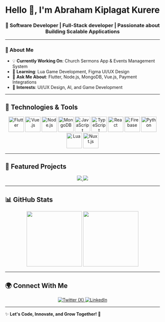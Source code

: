 <h1 align="center">Hello 👋, I'm Abraham Kiplagat Kurere</h1>
<h3 align="center">🚀 Software Developer | Full-Stack developer | Passionate about Building Scalable Applications</h3>

---

### 📌 About Me  
- 💡 **Currently Working On**: Church Sermons App & Events Management System  
- 🎯 **Learning**: Lua Game Development, Figma UI/UX Design  
- 💬 **Ask Me About**: Flutter, Node.js, MongoDB, Vue.js, Payment Integrations  
- 🎨 **Interests**: UI/UX Design, AI, and Game Development  

---

## 🚀 Technologies & Tools

<p align="center">
  <img src="https://cdn.jsdelivr.net/gh/devicons/devicon/icons/flutter/flutter-original.svg" height="50" alt="Flutter" />
  <img src="https://cdn.jsdelivr.net/gh/devicons/devicon/icons/vuejs/vuejs-original.svg" height="50" alt="Vue.js" />
  <img src="https://cdn.jsdelivr.net/gh/devicons/devicon/icons/nodejs/nodejs-original.svg" height="50" alt="Node.js" />
  <img src="https://cdn.jsdelivr.net/gh/devicons/devicon/icons/mongodb/mongodb-original.svg" height="50" alt="MongoDB" />
  <img src="https://cdn.jsdelivr.net/gh/devicons/devicon/icons/javascript/javascript-original.svg" height="50" alt="JavaScript" />
  <img src="https://cdn.jsdelivr.net/gh/devicons/devicon/icons/typescript/typescript-original.svg" height="50" alt="TypeScript" />
  <img src="https://cdn.jsdelivr.net/gh/devicons/devicon/icons/react/react-original.svg" height="50" alt="React" />
  <img src="https://cdn.jsdelivr.net/gh/devicons/devicon/icons/firebase/firebase-plain.svg" height="50" alt="Firebase" />
  <img src="https://cdn.jsdelivr.net/gh/devicons/devicon/icons/python/python-original.svg" height="50" alt="Python" />
  <img src="https://cdn.jsdelivr.net/gh/devicons/devicon/icons/lua/lua-original.svg" height="50" alt="Lua" />  
  <img src="https://cdn.jsdelivr.net/gh/devicons/devicon/icons/nuxtjs/nuxtjs-original.svg" height="50" alt="Nuxt.js" />
</p>

---

## 🌟 Featured Projects  

<p align="center">
  <a href="https://github.com/AbrahamKiplagat/church-sermons">
    <img src="https://github-readme-stats.vercel.app/api/pin/?username=AbrahamKiplagat&repo=church-sermons&theme=radical">
  </a>
  <a href="https://github.com/AbrahamKiplagat/Hotel">
    <img src="https://github-readme-stats.vercel.app/api/pin/?username=AbrahamKiplagat&repo=Hotel&theme=radical">
  </a>
</p>

---

## 📊 GitHub Stats  

<p align="center">
  <img src="https://github-readme-stats.vercel.app/api?username=AbrahamKiplagat&show_icons=true&theme=radical" height="180px"/>
  <img src="https://github-readme-streak-stats.herokuapp.com/?user=AbrahamKiplagat&theme=radical" height="180px"/>
</p>

---

## 🌍 Connect With Me  

<p align="center">
  <a href="https://x.com/Kiplah718071">
    <img src="https://img.shields.io/badge/X-000000?style=for-the-badge&logo=twitter&logoColor=white" alt="Twitter (X)">
  </a>
  <a href="https://www.linkedin.com/in/abraham-kiplagat-237226241/">
    <img src="https://img.shields.io/badge/LinkedIn-0077B5?style=for-the-badge&logo=linkedin&logoColor=white" alt="LinkedIn">
  </a>
</p>

---

✨ **Let's Code, Innovate, and Grow Together!** 🚀  
